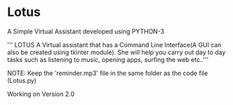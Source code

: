 # Lotus
A Simple Virtual Assistant developed using PYTHON-3



'''                         LOTUS
A Virtual assistant that has a Command Line Interface(A GUI can also be created
using tkinter module).
She will help you carry out day to day tasks such as listening to music, opening apps, surfing the web etc..'''


NOTE: Keep the 'reminder.mp3' file in the same folder as the code file (Lotus.py)


Working on Version 2.0
